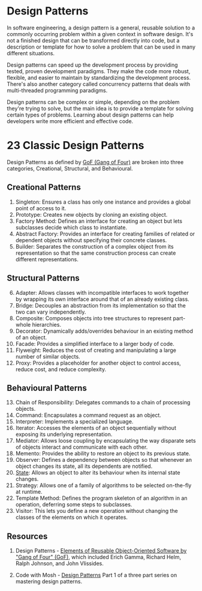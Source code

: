 # Design Patterns
In software engineering, a design pattern is a general, reusable solution to a commonly occurring problem within a given context in software design. 
It's not a finished design that can be transformed directly into code, but a description or template for how to solve a problem that can be used in many different situations.

Design patterns can speed up the development process by providing tested, proven development paradigms. 
They make the code more robust, flexible, and easier to maintain by standardizing the development process. 
There's also another category called concurrency patterns that deals with multi-threaded programming paradigms.

Design patterns can be complex or simple, depending on the problem they're trying to solve, but the main idea is to provide a template for solving certain types of problems. 
Learning about design patterns can help developers write more efficient and effective code.

# 23 Classic Design Patterns 
Design Patterns as defined by [GoF (Gang of Four)](https://en.wikipedia.org/wiki/Design_Patterns) are broken into three categories, Creational, Structural, and Behavioural.

## Creational Patterns
1. Singleton: Ensures a class has only one instance and provides a global point of access to it.
2. Prototype: Creates new objects by cloning an existing object.
3. Factory Method: Defines an interface for creating an object but lets subclasses decide which class to instantiate.
4. Abstract Factory: Provides an interface for creating families of related or dependent objects without specifying their concrete classes.
5. Builder: Separates the construction of a complex object from its representation so that the same construction process can create different representations.

## Structural Patterns
6. Adapter: Allows classes with incompatible interfaces to work together by wrapping its own interface around that of an already existing class.
7. Bridge: Decouples an abstraction from its implementation so that the two can vary independently.
8. Composite: Composes objects into tree structures to represent part-whole hierarchies.
9. Decorator: Dynamically adds/overrides behaviour in an existing method of an object.
10. Facade: Provides a simplified interface to a larger body of code.
11. Flyweight: Reduces the cost of creating and manipulating a large number of similar objects.
12. Proxy: Provides a placeholder for another object to control access, reduce cost, and reduce complexity.

## Behavioural Patterns
13. Chain of Responsibility: Delegates commands to a chain of processing objects.
14. Command: Encapsulates a command request as an object.
15. Interpreter: Implements a specialized language.
16. Iterator: Accesses the elements of an object sequentially without exposing its underlying representation.
17. Mediator: Allows loose coupling by encapsulating the way disparate sets of objects interact and communicate with each other.
18. Memento: Provides the ability to restore an object to its previous state.
19. Observer: Defines a dependency between objects so that whenever an object changes its state, all its dependents are notified.
20. [State](https://github.com/m1ckw/Design_Pattterns/tree/5ec747c3316df1c7224bd12fcb279060fa2715ac/app/src/main/java/designpattterns/State): Allows an object to alter its behaviour when its internal state changes.
21. Strategy: Allows one of a family of algorithms to be selected on-the-fly at runtime.
22. Template Method: Defines the program skeleton of an algorithm in an operation, deferring some steps to subclasses.
23. Visitor: This lets you define a new operation without changing the classes of the elements on which it operates.

## Resources 
1. Design Patterns - [Elements of Reusable Object-Oriented Software by "Gang of Four" (GoF)](https://en.wikipedia.org/wiki/Design_Patterns), which included Erich Gamma, Richard Helm, Ralph Johnson, and John Vlissides.

2. Code with Mosh - [Design Patterns](https://codewithmosh.com/p/design-patterns-part1) Part 1 of a three part series on mastering design patterns. 
